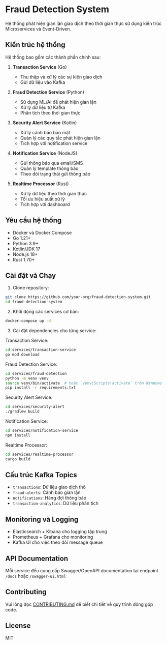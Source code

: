 # Fraud Detection System

Hệ thống phát hiện gian lận giao dịch theo thời gian thực sử dụng kiến trúc Microservices và Event-Driven.

## Kiến trúc hệ thống

Hệ thống bao gồm các thành phần chính sau:

1. **Transaction Service** (Go)
   - Thu thập và xử lý các sự kiện giao dịch
   - Gửi dữ liệu vào Kafka

2. **Fraud Detection Service** (Python)
   - Sử dụng ML/AI để phát hiện gian lận
   - Xử lý dữ liệu từ Kafka
   - Phân tích theo thời gian thực

3. **Security Alert Service** (Kotlin)
   - Xử lý cảnh báo bảo mật
   - Quản lý các quy tắc phát hiện gian lận
   - Tích hợp với notification service

4. **Notification Service** (NodeJS)
   - Gửi thông báo qua email/SMS
   - Quản lý template thông báo
   - Theo dõi trạng thái gửi thông báo

5. **Realtime Processor** (Rust)
   - Xử lý dữ liệu theo thời gian thực
   - Tối ưu hiệu suất xử lý
   - Tích hợp với dashboard

## Yêu cầu hệ thống

- Docker và Docker Compose
- Go 1.21+
- Python 3.9+
- Kotlin/JDK 17
- Node.js 18+
- Rust 1.70+

## Cài đặt và Chạy

1. Clone repository:
```bash
git clone https://github.com/your-org/fraud-detection-system.git
cd fraud-detection-system
```

2. Khởi động các services cơ bản:
```bash
docker-compose up -d
```

3. Cài đặt dependencies cho từng service:

Transaction Service:
```bash
cd services/transaction-service
go mod download
```

Fraud Detection Service:
```bash
cd services/fraud-detection
python -m venv venv
source venv/bin/activate  # hoặc `venv\Scripts\activate` trên Windows
pip install -r requirements.txt
```

Security Alert Service:
```bash
cd services/security-alert
./gradlew build
```

Notification Service:
```bash
cd services/notification-service
npm install
```

Realtime Processor:
```bash
cd services/realtime-processor
cargo build
```

## Cấu trúc Kafka Topics

- `transactions`: Dữ liệu giao dịch thô
- `fraud-alerts`: Cảnh báo gian lận
- `notifications`: Hàng đợi thông báo
- `transaction-analytics`: Dữ liệu phân tích

## Monitoring và Logging

- Elasticsearch + Kibana cho logging tập trung
- Prometheus + Grafana cho monitoring
- Kafka UI cho việc theo dõi message queue

## API Documentation

Mỗi service đều cung cấp Swagger/OpenAPI documentation tại endpoint `/docs` hoặc `/swagger-ui.html`

## Contributing

Vui lòng đọc [CONTRIBUTING.md](CONTRIBUTING.md) để biết chi tiết về quy trình đóng góp code.

## License

MIT 